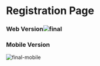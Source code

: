 # Registration Page

### Web Version![final](https://user-images.githubusercontent.com/101876911/159178936-15299a13-bc04-4890-af19-3761ed51b776.png)

### Mobile Version
![final-mobile](https://user-images.githubusercontent.com/101876911/159178987-c4670dcb-051d-4c81-acf9-1115211a8c13.png)

